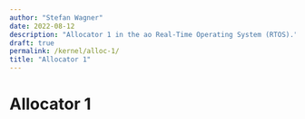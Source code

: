 ```yaml
---
author: "Stefan Wagner"
date: 2022-08-12
description: "Allocator 1 in the ao Real-Time Operating System (RTOS)."
draft: true
permalink: /kernel/alloc-1/
title: "Allocator 1"
---
```


# Allocator 1
